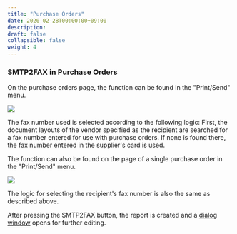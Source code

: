 ```yaml
---
title: "Purchase Orders"
date: 2020-02-28T00:00:00+09:00
description: 
draft: false
collapsible: false
weight: 4
---
```

### SMTP2FAX in Purchase Orders

On the purchase orders page, the function can be found in the "Print/Send" menu. 

![](images/apps/smtp2fax/en/SMTP2FAX_purchOrders.png)

The fax number used is selected according to the following logic: 
First, the document layouts of the vendor specified as the recipient are searched for a fax number entered for use with purchase orders. If none is found there, the fax number entered in the supplier's card is used. 

The function can also be found on the page of a single purchase order in the "Print/Send" menu. 

![](images/apps/smtp2fax/en/SMTP2FAX_purchOrder.png)

The logic for selecting the recipient's fax number is also the same as described above. 

After pressing the SMTP2FAX button, the report is created and a [dialog window](en-us/apps/smtp2fax/working-with-smtp2fax/smtp2faxdialog/) opens for further editing. 